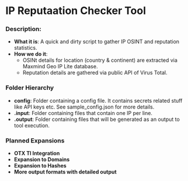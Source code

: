 # IP Reputaation Checker Tool


### Description:
* **What it is**: A quick and dirty script to gather IP OSINT and reputation statistics.
* **How we do it**: 
  * OSINt details for location (country & continent) are extracted via Maxmind Geo IP Lite database.
  * Reputation details are gathered via public API of Virus Total.


### Folder Hierarchy
* **config**: Folder containing a config file. It contains secrets related stuff like API keys etc. See sample_config.json for more details.
* **.input**: Folder containing files that contain one IP per line.
* **.output**: Folder containing files that will be generated as an output to tool execution.
   

### Planned Expansions
* **OTX TI Integration**
* **Expansion to Domains**
* **Expansion to Hashes**
* **More output formats with detailed output**